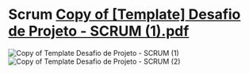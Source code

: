 # Scrum              [Copy of [Template] Desafio de Projeto - SCRUM (1).pdf](https://github.com/devjanBarbosa/Scrum/files/10149274/Copy.of.Template.Desafio.de.Projeto.-.SCRUM.1.pdf)
![Copy of  Template  Desafio de Projeto - SCRUM (1)](https://user-images.githubusercontent.com/103154512/205510279-6a7eb990-a074-4259-b0a0-49e610f598b7.jpg)
![Copy of  Template  Desafio de Projeto - SCRUM (2)](https://user-images.githubusercontent.com/103154512/205510329-15c4a2f7-a788-42f6-92d2-23b77edc3207.jpg)
